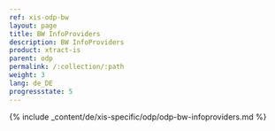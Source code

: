 ```yaml
---
ref: xis-odp-bw
layout: page
title: BW InfoProviders
description: BW InfoProviders
product: xtract-is
parent: odp
permalink: /:collection/:path
weight: 3
lang: de_DE
progressstate: 5
---
```

{% include _content/de/xis-specific/odp/odp-bw-infoproviders.md %}
